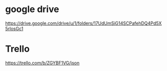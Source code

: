 # google drive
https://drive.google.com/drive/u/1/folders/17UdUmSiG14SCPafehDQ4Pd5X5rlosGc1

# Trello
https://trello.com/b/ZGYBF1VG/json

